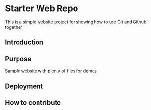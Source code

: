 # Starter Web Repo

This is a simple website project for showing how to use Git and Github together


## Introduction

## Purpose

Sample website with plenty of files for demos

## Deployment

## How to contribute
